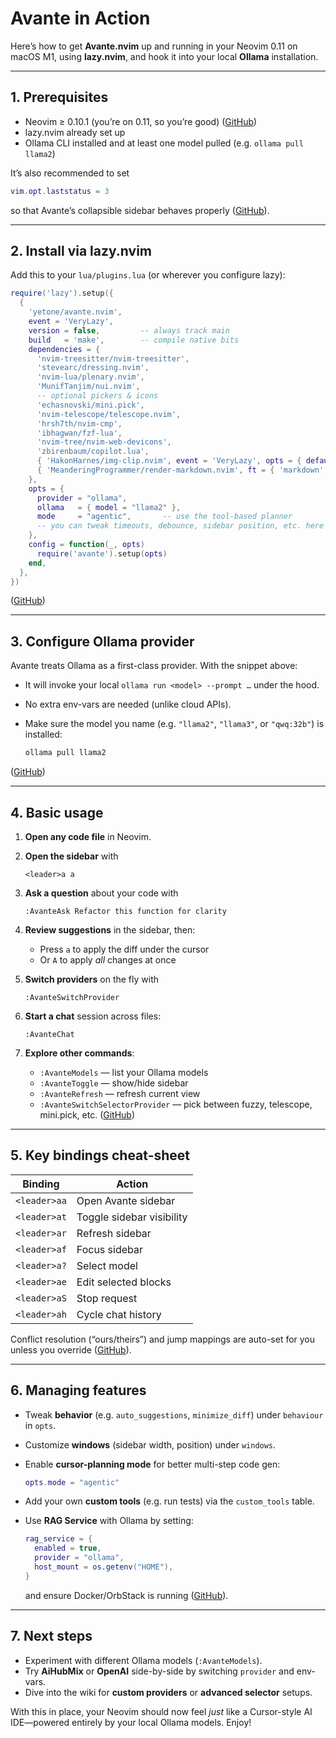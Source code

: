 # Avante in Action

Here’s how to get **Avante.nvim** up and running in your Neovim 0.11 on macOS
M1, using **lazy.nvim**, and hook it into your local **Ollama** installation.

---

## 1. Prerequisites

- Neovim ≥ 0.10.1 (you’re on 0.11, so you’re good) ([GitHub][1])
- lazy.nvim already set up
- Ollama CLI installed and at least one model pulled (e.g. `ollama pull llama2`)

It’s also recommended to set

```lua
vim.opt.laststatus = 3
```

so that Avante’s collapsible sidebar behaves properly ([GitHub][1]).

---

## 2. Install via lazy.nvim

Add this to your `lua/plugins.lua` (or wherever you configure lazy):

```lua
require('lazy').setup({
  {
    'yetone/avante.nvim',
    event = 'VeryLazy',
    version = false,         -- always track main
    build   = 'make',        -- compile native bits
    dependencies = {
      'nvim-treesitter/nvim-treesitter',
      'stevearc/dressing.nvim',
      'nvim-lua/plenary.nvim',
      'MunifTanjim/nui.nvim',
      -- optional pickers & icons
      'echasnovski/mini.pick',
      'nvim-telescope/telescope.nvim',
      'hrsh7th/nvim-cmp',
      'ibhagwan/fzf-lua',
      'nvim-tree/nvim-web-devicons',
      'zbirenbaum/copilot.lua',
      { 'HakonHarnes/img-clip.nvim', event = 'VeryLazy', opts = { default = { embed_image_as_base64 = false } } },
      { 'MeanderingProgrammer/render-markdown.nvim', ft = { 'markdown','Avante' }, opts = { file_types = { 'markdown','Avante' } } },
    },
    opts = {
      provider = "ollama",
      ollama   = { model = "llama2" },
      mode     = "agentic",       -- use the tool-based planner
      -- you can tweak timeouts, debounce, sidebar position, etc. here
    },
    config = function(_, opts)
      require('avante').setup(opts)
    end,
  },
})
```

([GitHub][1])

---

## 3. Configure Ollama provider

Avante treats Ollama as a first-class provider. With the snippet above:

- It will invoke your local `ollama run <model> --prompt …` under the hood.
- No extra env-vars are needed (unlike cloud APIs).
- Make sure the model you name (e.g. `"llama2"`, `"llama3"`, or `"qwq:32b"`) is installed:

  ```bash
  ollama pull llama2
  ```

([GitHub][1])

---

## 4. Basic usage

1. **Open any code file** in Neovim.
2. **Open the sidebar** with

   ```vim
   <leader>a a
   ```

3. **Ask a question** about your code with

   ```vim
   :AvanteAsk Refactor this function for clarity
   ```

4. **Review suggestions** in the sidebar, then:

   - Press `a` to apply the diff under the cursor
   - Or `A` to apply _all_ changes at once

5. **Switch providers** on the fly with

   ```vim
   :AvanteSwitchProvider
   ```

6. **Start a chat** session across files:

   ```vim
   :AvanteChat
   ```

7. **Explore other commands**:

   - `:AvanteModels` — list your Ollama models
   - `:AvanteToggle` — show/hide sidebar
   - `:AvanteRefresh` — refresh current view
   - `:AvanteSwitchSelectorProvider` — pick between fuzzy, telescope, mini.pick, etc.
     ([GitHub][1])

---

## 5. Key bindings cheat-sheet

| Binding      | Action                    |
| ------------ | ------------------------- |
| `<leader>aa` | Open Avante sidebar       |
| `<leader>at` | Toggle sidebar visibility |
| `<leader>ar` | Refresh sidebar           |
| `<leader>af` | Focus sidebar             |
| `<leader>a?` | Select model              |
| `<leader>ae` | Edit selected blocks      |
| `<leader>aS` | Stop request              |
| `<leader>ah` | Cycle chat history        |

Conflict resolution (“ours/theirs”) and jump mappings are auto-set for you unless you override ([GitHub][1]).

---

## 6. Managing features

- Tweak **behavior** (e.g. `auto_suggestions`, `minimize_diff`) under `behaviour` in `opts`.
- Customize **windows** (sidebar width, position) under `windows`.
- Enable **cursor-planning mode** for better multi-step code gen:

  ```lua
  opts.mode = "agentic"
  ```

- Add your own **custom tools** (e.g. run tests) via the `custom_tools` table.
- Use **RAG Service** with Ollama by setting:

  ```lua
  rag_service = {
    enabled = true,
    provider = "ollama",
    host_mount = os.getenv("HOME"),
  }
  ```

  and ensure Docker/OrbStack is running ([GitHub][1]).

---

## 7. Next steps

- Experiment with different Ollama models (`:AvanteModels`).
- Try **AiHubMix** or **OpenAI** side-by-side by switching `provider` and env-vars.
- Dive into the wiki for **custom providers** or **advanced selector** setups.

With this in place, your Neovim should now feel _just_ like a Cursor-style AI
IDE—powered entirely by your local Ollama models. Enjoy!

[1]: https://github.com/yetone/avante.nvim "GitHub - yetone/avante.nvim: Use your Neovim like using Cursor AI IDE!"



